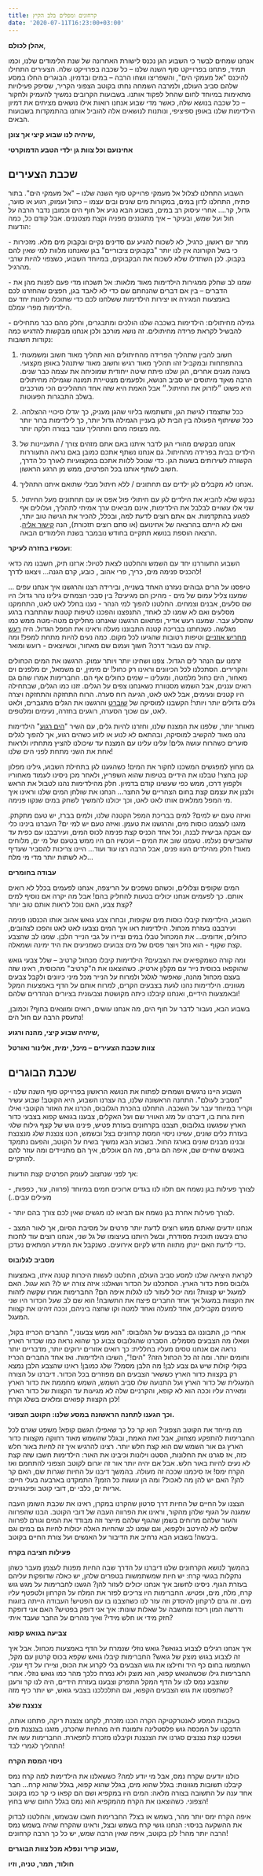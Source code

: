 ```yaml
---
title: קרחונים ומפלים בלב הקיץ
date: '2020-07-11T16:23:00+03:00'
---
```

**אהלן לכולם**,

אנחנו שמחים לבשר כי השבוע הגן נכנס לישורת האחרונה של שנת הלימודים שלנו, וכמו תמיד, פתחנו בפרוייקט סוף השנה שלנו – כל שכבה בפרוייקט שלה. הצעירים התחילו להיכנס "אל מעמקי הים", והשפריצו ושחו הרבה – במים ובדמיון. הבוגרים החלו במסע שלהם סביב העולם, ולמרבה השמחה נחתו בקוטב הצפוני הקריר, שסיפק פעילויות מתאימות במיוחד לחום שהחל לפקוד אותנו. בשבועות הקרובים נמשיך להעמיק ולחקור – כל שכבה בנושא שלה, כאשר מדי שבוע אנחנו רואות אילו נושאים מציתים את דמיון הילדימות שלנו באופן ספיציפי, ונותנות לנושאים אלה להוביל אותנו בהתמקדות בשבועות הבאים.

**שיהיה לנו שבוע קיצי אך צונן,**

**אחינועם וכל צוות גן ילדי הטבע הדמוקרטי**

## שכבת הצעירים

השבוע התחלנו לצלול אל מעמקי פרוייקט סוף השנה שלנו – "אל מעמקי הים". בתור פתיח, התחלנו לדון במים, במקורות מים שונים ובים עצמו – כחול ועמוק, רגוע או סוער, גדול, קר.... אחרי עיסוק רב במים, בשבוע הבא נגיע אל חוף הים וכמובן נדבר הרבה על חול ועל שמש, ובעיקר – איך מתגוננים מפניה וקצת מצטננים. אבל קודם כל, כמה הודעות:

\-	מחר יום ראשון, כרגיל, לא לשכוח להגיע עם סדינים נקיים ובקבוק מים מלא. מזכירות כי בשל הקורונה אין לנו יותר "בקבוקים ציבוריים" בגן שאנחנו מלוות למי שאין להם בקבוק. לכן השתדלו שלא לשכוח את הבקבוקים, במיוחד השבוע, כשצפוי להיות שרבי מהרגיל.

\-	שמנו לב שחלק ממגירות הילדימות מאוד מלאות: אל תשכחו מדי פעם לפנות מהן את הדברים – בין אם דברים שהנחתם שם כדי לא לאבד בגן, חפצים שהחזרנו לכם באמצעות המגירה או יצירות הילדימות ששלחנו לכם כדי שתוכלו ליהנות יחד עם הילדימות מפרי עמלם.

\-	גמילה מחיתולים: הילדימות בשכבה שלנו הולכים ומתבגרים, וחלק מהם כבר מתחילים להבשיל לקראת פרידה מחיתולים. זה נושא מורכב ולכן אנחנו מבקשות להדגיש כמה נקודות חשובות: 

1.	 חשוב להבין שתהליך הפרידה מהחיתולים הוא תהליך מאוד חשוב ומשמעותי בהתפתחות ובמקביל זהו תהליך מאוד רגיש וחשוב מאוד שיתנהל באופן מקצועי. בשונה מגנים אחרים, הגן שלנו פיתח שיטה ייחודית שמוכיחה את עצמה כבר שנים. הרבה מאןד מיתוסים יש סביב הנושא, ולפעמים מצטיירת תמונה שגמילה מחיתולים היא פשוט ״לזרוק את החיתול.״ אבל האמת היא שזה אחד התהליכים הכי מורכבים בשלב התבגרות הפעוטות.

1.	ככל שתצמדו לגישת הגן, ותשתמשו בליווי שהגן מעניק, כך יגדלו סיכויי ההצלחה. ככל ששיתוף הפעולה בין הבית לגן בעניין הגמילה גדול יותר, כך לילדימות ברור יותר מה מצופה מהם והתהליך עובר בצורה חלקה יותר.

3.	אנחנו מבקשים מהורי הגן לדבר איתנו באם אתם מזהים צורך / התעניינות של הילדים בבית בפרידה מהחיתול. גם אנחנו נשתף אתכם כמובן באם נראה התעוררות הקשורה לשירותים בשעות הגן. כדי שנוכל ללוות אתכם במקצועיות לאורך כל הדרך, חשוב לשתף אותנו בכל הפרטים, ממש מן הרגע הראשון.

4.	אנחנו לא מקבלים לגן ילדים עם תחתונים / ללא חיתול מבלי שתואם איתנו התהליך.

5.	נבקש שלא להביא את הילדים לגן עם חיתולי פול אפס או עם תחתונים מעל החיתול. שני אלו עשויים לבלבל את הילדימות, אינם מביאים ערך אמיתי לתהליך, ועלולים אף לפגוע בהתקדמות. אם אתם רוצים לדעת למה, ובכלל, להכיר את הגישה טוב יותר, ואם לא הייתם בהרצאה של אחינועם (או סתם רוצים תזכורת), הנה [קישור אליה](<-	https://www.youtube.com/watch?v=TSRS_RCMQzE&t=404s >). הרצאה הוספת בנושא תתקיים בחודש נובמבר בשנת הלימודים הבאה.

**ועכשיו בחזרה לעיקר**:

השבוע התעוררנו יחד עם השמש והחלטנו לצאת לטיול: ארזנו תיק, חשבנו מה כדאי להכניס פנימה  מים, כריך, פרי אהוב , כובע, קרם הגנה... ויצאנו לדרך!

טיפסנו על הרים גבוהים נעזרנו האחד בשנייה, ובירידה רצנו והרגשנו איך אנחנו עפים ... שמענו צליל עמום של מים - מהיכן הם מגיעים? בין סבכי הצמחים גילינו נהר גדול: היו שם סלעים, אבנים וצמחים. החלטנו להפוך למי הנהר - נענו בחלל לאט לאט, התחמקנו מסלעים ואם לא שמנו לב לאחד, התנפצנו והפכנו לטיפות קטנות שהתחברו ברגע שהסלע עבר. שמענו רעש אדיר, ופתאום הרגשנו שאנחנו מחליקים מטה-מטה ממש כמו מגלשה. כשנחתנו בבריכה קטנה התבוננו מעלה וראינו את המפל הגדול. היה [רעש מחריש אוזניים](https://youtu.be/HchoJcYNYlU) וטיפות רטובות שהגיעו לכל מקום. כמה נעים להיות מתחת למפל! ומה קורה עם נעבור דרכו? חשוך ועמום שם מאחור, וכשיוצאים - רועש ומואר.

זרמנו עם הנהר לים הגדול. צפנו ושחינו יותר ויותר עמוק. הרגשנו את המים הכחולים והקרירים. הסתכלנו לכל הכיוונים וראינו רק כחול! ים מימין, ים משמאל, ים מלפנים וים מאחור, הים כחול מלמטה, ומעלינו – שמים כחולים אף הם. החברימות אמרו שהם גם רואים עננים, אבל השמש מסנוורת כשאנחנו צפים על הגלים. זזנו כמו הגלים, שבתחילה היו קטנים ונעימים, אבל לאט לאט, הגיעה רוח סערה. הרוח התחזקה והתחזקה ויצרה גלים גדולים יותר ויותר! הקשבנו למוסיקה של [שוברט](https://www.youtube.com/watch?v=NF9DrUXowBo) והרגשנו את הגלים מתגברים, ולאט לאט, עם שכוך הסערה, רוגעים בחזרה, נעימים ומלטפים.

מאוחר יותר, שלפנו את המצנח שלנו, וחזרנו להיות גלים, עם השיר "[הים רגוע](https://www.youtube.com/watch?v=znSKxWm7TKg&feature=youtu.be)" הילדימות נהנו מאוד להקשיב למוסיקה, ובהתאם לא לנוע או לזוע כשהים רגוע, אך להפוך לגלים סוערים כשהרוח עושה גלים! עלינו עלינו עם המצנח עד שיכולנו להציץ מתחתיו ולראות אחת את השני מתחת לפני הים שלנו!

גם מחוץ למפגשים המשכנו לחקור את המים! כשהגענו לגן בתחילת השבוע, גילינו מפלון קטן בחצר! טבלנו את הידיים בטיפות שהוא השפריץ, ולאחר מכן ניסינו לעמוד מאחוריו ולקפוץ דרכו, ממש כפי שעשינו קודם בדמיון. חלק מהילדימות נהנו לטבול את הראש ולצנן את עצמם קצת בחום הצהריים של החצר... הנחנו את שולחן המים שלנו וראינו איך מי המפל ממלאים אותו לאט לאט, וכך יכולנו להמשיך לשחק במים שנקוו פנימה.

ואיזה טעם יש למים? למים בבריכת המפל הקטנה שלנו, ולמים בברז, יש טעם מתקתק. מזגנו לעצמנו כוסות מים, והרגשנו את טעמן. ואיזה טעם יש למי ים? העברנו בינינו כלי עם אבקה גבישית לבנה, וכל אחד הכניס קצת פנימה לכוס המים, ועירבבנו עם כפית עד שהגבישים נעלמו. טעמנו שוב את המים – ועכשיו הם היו ממש בטעם של מי ים, מלוחים מאוד! חלק מהילדים העוו פנים, אבל הרבה רצו עוד ועוד... היינו צריכות להסביר שעדיף לא לשתות יותר מדי מי מלח...

**עבודה בחומרים**

המים שקופים וצלולים, וכשהם נשפכים על הריצפה, אנחנו לפעמים בכלל לא רואים אותם. כך לפעמים אנחנו יכולים בטעות להחליק בהם! אבל מה יקרה אם נוסיף למים קצת צבע, האם נוכל לראות אותם טוב יותר? 

השבוע, הילדימות קיבלו כוסות מים שקופות, ובחרו צבע גואש אהוב אותו הכנסנו פנימה ועירבבנו בעזרת מכחול. הילדימות ראו איך המים נצבעו לאט לאט והפכו לצהובים, כחולים, אדומים... את המכחול טבלו במים וציירו על גבי הנייר הלבן. שמנו לב שהצבע קצת שקוף - הוא נוזל ויוצר פסים של מים צבועים כשמניעים את היד ימינה ושמאלה.

ומה קורה כשמקפיאים את הצבעים? הילדימות קיבלו מכחול קרטיב – שלל צבעי גואש שהוקפאו בכוסית נייר עם מקלון ארטיק. כשהוצאנו את ה"קרטיב" מהכוסית, ראינו שזה בעצם מכחול מהנה, שאפשר לגלגל ולמרוח על הנייר מכל מיני כיוונים ולקבל צבעים מגוונים. הילדימות נהנו לגעת בצבעים הקרים, למרוח אותם על הדף באמצעות המקל ובאמצעות הידיים, ואנחנו קיבלנו כיתה מקושטת וצבעונית בציורים הנהדרים שלהם!

בשבוע הבא, נעבור לדבר על חוף הים, מה אנחנו עושים, רואים ומוצאים בחוף? וכמובן, נתעסק הרבה עם חול הים!

**שיהיה שבוע קיצי, מהנה ורגוע,**

**צוות שכבת הצעירים – מיכל, ימית, אלינור ואורטל<br/>**



## שכבת הבוגרים

השבוע היינו נרגשים ושמחים לפתוח את הנושא הראשון בפרוייקט סוף השנה שלנו - "מסביב לעולם". התחנה הראשונה שלנו, בה עצרנו השבוע, היא הקוטב! שבוע עשיר וקריר במיוחד עבר על השכבה. התחלנו בהכרת הגלובוס, הכרנו את האזור הקוטבי ואילו חיות גרות בו, דיברנו על מזג האוויר שם ועל האקלים, צבענו בגואש קפוא בצבעי כדור הארץ שפגשנו בגלובוס, חצבנו בקרחונים בעזרת פטיש, פינינו גוש של קצף גילוח שלגי בעזרת כלים שונים, עשינו ניסוי המסת קרחונים בצל ובשמש, הכנו צנצנת שלג מנצנצת ובנינו מבנים שונים בארגז החול. בשבוע הבא נמשיך בשיח על הקוטב, והפעם נתמקד באנשים שחיים שם, איפה הם גרים, מה הם אוכלים, איך הם מתניידים ומה עוזר להם להתקיים.

אך לפני שנחצוב לעומק הפרטים קצת הודעות:

\- לצורך פעילות בגן נשמח אם תלוו לנו בגדים ארוכים חמים במיוחד (פרווה, עור, כפפות, מעילים עבים..)

\- לצורך פעילות אחרת בגן נשמח אם תביאו לנו מגשים שאין לכם צורך בהם יותר.

\- אנחנו יודעים שאתם ממש רוצים לדעת יותר פרטים על מסיבת הסיום, אך לאור המצב טרם גיבשנו תוכנית מסודרת, ובשל היותנו בעיצומו של גל שני, אנחנו רוצים עוד לחכות כדי לדעת האם יינתן מתווה חדש לקיום אירועים. כשנקבל את המידע המתאים נעדכן.

**מסביב לגלובוס**

לקראת היציאה שלנו למסע סביב העולם, החלטנו לעשות היכרות קטנה איתו, באמצעות גלובוס מפת כדור הארץ. הסתכלנו על הכדור ושאלנו: איזה צורה יש לו? הוא עגול. האם למעגל יש קצוות? ומה יכול לעזור לנו לגלות איפה הם? החברימות אמרו שקשה לזהות את הקצוות במעגל אך אחד החברים פיצח את התשובה! הוא שם לב שעל הכדור היו שני סימונים מקבילים, אחד למעלה ואחד למטה וקו שחצה ביניהם, וככה זיהינו את קצוות המעגל.

אחרי כן, התבוננו גם בצבעים של הגלובוס: "הוא ממש צבעוני," החברים הכריזו בקול, ושאלו מה הצבעים מסמלים. הסברנו שהגלובוס צבוע כך שהוא נראה כמו שכדור הארץ נראה אם אנחנו טסים מעליו בחללית: כך רואים אזורים ירוקים יותר, מדבריים יותר וחומים יותר. ומה זה כל הכחול הזה? "הים!", השיבו הילדימות. ואז אחד החברים הכריז בקולי קולות שיש גם צבע לבן! מה הלבן מסמל? שלג כמובן! ראינו שהצבע הלבן נמצא רק בקצוות כדור הארץ כששאר הצבעים הם מפוזרים בכל הכדור. דיברנו על הצורה המעגלית של כדור הארץ ועל התנועה שלו סביב השמש, השמש מחממת את כדור הארץ ומאירה עליו וככה הוא לא קופא, והקרניים שלה לא מגיעות עד הקצוות של כדור הארץ לכן הקצוות קפואים ומלאים בשלג וקרח!

**וכך הגענו לתחנה הראשונה במסע שלנו: הקוטב הצפוני.**

מה מייחד את הקוטב הצפוני? הוא קר כל כך שאפילו הגשם קופא! משפט שגרם לכל החברימות להתפקע מצחוק, אבל זאת האמת, ובגלל שהשמש מאוד רחוקה מקצוות כדור הארץ גם אור השמש שם הוא קצת חלש יותר. רצינו להרגיש איך זה לחיות באור חלש כזה, אז סגרנו את החלונות, הסטנו וילונות וכיבינו את האור: הילדימות חשבו שזה קצת לא נעים להיות באור חלש. אבל אם יהיה יותר אור זה יגרום לקוטב הצפוני להתחמם ואז הקרח ימס! אז סיכמנו שככה זה מעולה. בהמשך דיבנו על החיות שגרות שם, האם קר להן? האם יש להן מה לאכול? ומה הן עושות כל הזמן? התמקדנו בארבעה בעלי חיים: אריות ים, כלבי ים, דובי קוטב ופינגווינים.

הצצנו על החיים של החיות דרך סרטון שהקרנו במקרן, ראינו את שכבת השומן העבה שמגנה על הגוף שלהן מהקור, וראינו את הפרווה העבה של דובי הקוטב. הבנו שהפרווה והעור שלהם מרוחים בשמן שהגוף שלהם מייצר וזה מבודד את המים וגורם לפרווה שלהם לא להירטב ולקפוא, וגם שמנו לב שהחיות האלה יכולות לחיות גם במים וגם ביבשה! בשבוע הבא נרחיב את הדיבור על האנשים ועל צורת החיים בקוטב.

**פעילות חציבה בקרח**

בהמשך לנושא הקרחונים שלנו דיברנו על הדרך שבה החיות מפנות לעצמן מעבר כשהן נתקלות בגושי קרח: יש חיות שמשתמשות בטפרים שלהן, יש כאלה שדופקות עליהם בעזרת הגוף. ניסינו לחשוב איך אנחנו יכולים לעזור להן? הגשנו לחברימות על מגש גוש קרח, מלח, מים, ופטיש. החברימות היו צריכים לפזר את המלח על הקרחון ולטפטף עליו מים. זה גרם לרקחון להיסדק וזה עזר לנו כשחצבנו בו עם הפטיש! העבודה הייתה בזוגות ודרשה המון ריכוז ומחשבה על שאלות שונות: איך אני דופק בפטיש? האם אני דופקת חזק מידי או חלש מידי? ואיך נזהרים על החבר שעבד איתי?

**צביעה בגואש קפוא**

איך אנחנו רגילים לצבוע בגואש? גואש נוזלי שנמרח על הדף באמצעות מכחול. אבל איך זה לצבוע בגוש מוצק של גואש? החברימות קיבלו גואש שקפא בכוס קרטון עם מקל, השתמשו בחום כף היד וחילצו את גוש הצבעים בלי לקרוע את הכוס, וציירו על דף ענקי. החברימות גילו שכשהגואש קפוא, הוא מוצק ולא נמרח כלכך מהר כמו גואש נוזלי. אחרי שהצבע נמס לנו על הדף המקל התפרק וצבענו בעזרת הידיים, היה לנו קר ורענן כשתפסנו את גוש הצבעים הקפוא, וגם התלכלכנו בצבעי גואש, יש יותר כיף מזה?

**צנצנת שלג**

בעקבות המסע לאנטרקטיקה הקרה הכנו מזכרת, לקחנו צנצנת ריקה, פתחנו אותה, הדבקנו על המכסה גוש פלסטלינה ותמונת חיה מהחיות שהכרנו, מזגנו בצנצנת מים ושפכנו קצת נצנצים סגרנו את הצנצנת וקיבלנו מזכרת לתפארת. החברימות עשו את התהליך לגמרי לבד!

**ניסוי המסת הקרח**

כולנו יודעים שקרח נמס, אבל מי יודע למה? כששאלנו את הילדימות למה קרח נמס קיבלנו תשובות מגוונות: בגלל שהוא מים, בגלל שהוא קפוא, בגלל שהוא קרח... חבר אחד ענה על התשובה בצורה מלאה: המים היו במקפיא ושם הם קפאו כי קר כמו בקוטב הצפוני. כשהוצאנו את הקרח מהמקפיא הוא נמס בגלל החום שיש בחוץ!

איפה הקרח ימס יותר מהר, בשמש או בצל? החברימות חשבו שבשמש, והחלטנו לבדוק את ההשקעה בניסוי: הנחנו גושי קרח בשמש ובצל, וראינו שהקרח שהיה בשמש נמס הרבה יותר מהר! לכן בקוטב, איפה שאין הרבה שמש, יש כל כך הרבה קרחונים!

**שבוע קריר ונפלא מכל צוות הבוגרים,**

**חולוד, תמר, טניה, וזיו**
